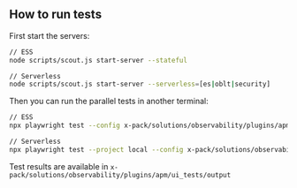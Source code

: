 ## How to run tests

First start the servers:

```bash
// ESS
node scripts/scout.js start-server --stateful

// Serverless
node scripts/scout.js start-server --serverless=[es|oblt|security]
```

Then you can run the parallel tests in another terminal: 

```bash
// ESS
npx playwright test --config x-pack/solutions/observability/plugins/apm/ui_tests/parallel.playwright.config.ts --project=local --grep @ess

// Serverless
npx playwright test --project local --config x-pack/solutions/observability/plugins/apm/ui_tests/parallel.playwright.config.ts --grep @svlOblt
```

Test results are available in `x-pack/solutions/observability/plugins/apm/ui_tests/output`
